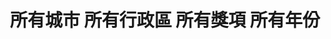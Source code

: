 ---
title: "所有城市 所有行政區 所有獎項 所有年份"
keywords:
  - 美食競賽
  - 台灣美食
  - 美食精選
datePublished: "2025-06-30"
dateModified: "2025-07-01"
city: "所有城市"
district: "所有行政區"
award: "所有獎項"
year: "所有年份"
page: 31
count: 406

restaurants:
  - name: "HUGH dessert dining"
    address: "台北市大同區重慶北路三段136巷56號"
    phone: "0225980223"
    geo: "25.06757686716401, 121.51219610221672"
    google_map: "https://maps.app.goo.gl/JpgyqtcGfw669PY4A"
    footinder: "https://footinder.com.tw/%e5%8f%b0%e5%8c%97%e5%b8%82%e5%a4%a7%e5%90%8c%e5%8d%80/130784/"
    official: "https://hughdessert.com/dining"
    award:
    - name: "500盤"
      year: "2024"
  - name: "HAWKER好客南洋餐廳"
    address: "高雄市前鎮區新光路33號2樓"
    phone: "072132037"
    geo: "22.611319256550672, 120.30348383363544"
    google_map: "https://maps.app.goo.gl/ugmBrVcTndYarTiR7"
    footinder: "https://footinder.com.tw/%e9%ab%98%e9%9b%84%e5%b8%82%e5%89%8d%e9%8e%ae%e5%8d%80/362199/"
    official: "https://ickaohsiung.com/restaurant/hawker/"
    award:
    - name: "500盤"
      year: "2024"
  - name: "INITA"
    address: "台北市松山區八德路三段12巷52弄1號1樓"
    phone: "0225770886"
    geo: "25.04611563486958, 121.55058517573683"
    google_map: "https://maps.app.goo.gl/8bz9dofa92E5vAxx6"
    footinder: "https://footinder.com.tw/%e5%8f%b0%e5%8c%97%e5%b8%82%e6%9d%be%e5%b1%b1%e5%8d%80/47659/"
    official: "https://www.inita.tw/"
    award:
    - name: "500盤"
      year: "2024"
  - name: "JUJU Spanish Gastrobar"
    address: "台北市松山區八德路三段8巷31號"
    phone: "0225792005"
    geo: "25.04624983709194, 121.54973368689903"
    google_map: "https://maps.app.goo.gl/rdcvPjKvD4dJCcScA"
    footinder: "https://footinder.com.tw/%e5%8f%b0%e5%8c%97%e5%b8%82%e6%9d%be%e5%b1%b1%e5%8d%80/33026/"
    official: "https://jujuspanishgastrobar.my.canva.site/"
    award:
    - name: "500盤"
      year: "2024"
  - name: "JOYCE EAST"
    address: "台北市信義區信義路五段128號1樓"
    phone: "0287896128"
    geo: "25.03239444153666, 121.56920737741855"
    google_map: "https://maps.app.goo.gl/wBjgUWuAzf3j2i937"
    footinder: "https://footinder.com.tw/%E5%8F%B0%E5%8C%97%E5%B8%82%E4%BF%A1%E7%BE%A9%E5%8D%80/9209/"
    official: "https://www.joycecafetw.com/JOYCEEAST/?action=index"
    award:
    - name: "500盤"
      year: "2024"
  - name: "fūjō restaurant"
    address: "花蓮縣花蓮市中正路618巷1號"
    phone: "038361628"
    geo: "23.980295657050927, 121.61340298831794"
    google_map: "https://maps.app.goo.gl/joFicN7QgNBcV7fr7"
    footinder: "https://footinder.com.tw/%e8%8a%b1%e8%93%ae%e7%b8%a3%e8%8a%b1%e8%93%ae%e5%b8%82/362201/"
    official: "https://www.facebook.com/fujo1936/"
    award:
    - name: "500盤"
      year: "2024"
  - name: "KIKI 餐廳"
    address: "分店眾多請自行搜尋"
    phone: ""
    geo: ""
    google_map: "https://www.google.com/maps/search/KIKI+%E9%A4%90%E5%BB%B3/@24.5956446,120.7778131,10z/data=!3m1!4b1?entry=ttu&g_ep=EgoyMDI1MDYyMy4yIKXMDSoASAFQAw%3D%3D"
    footinder: "https://footinder.com.tw/%e5%8f%b0%e5%8c%97%e5%b8%82%e4%bf%a1%e7%be%a9%e5%8d%80/362203/"
    official: "https://www.kiki1991.com/main/tw/"
    award:
    - name: "500盤"
      year: "2024"
  - name: "Logy"
    address: "台北市內湖區瑞光路258巷39號1F"
    phone: ""
    geo: "25.074903543245654, 121.57481528946546"
    google_map: "https://maps.app.goo.gl/beknCxr26CaGJ4sP6"
    footinder: "https://footinder.com.tw/%e5%8f%b0%e5%8c%97%e5%b8%82%e5%85%a7%e6%b9%96%e5%8d%80/13177/"
    official: "https://logy.tw/"
    award:
    - name: "500盤"
      year: "2024"
  - name: "La Piola Cucina Italiana"
    address: "台北市大安區光復南路308巷45號"
    phone: "0227406638"
    geo: "25.03885883238682, 121.55577391086238"
    google_map: "https://maps.app.goo.gl/J561qRqSFbJb5J3r9"
    footinder: "https://footinder.com.tw/%e5%8f%b0%e5%8c%97%e5%b8%82%e5%a4%a7%e5%ae%89%e5%8d%80/158063/"
    official: "https://lapiolataipei.com/"
    award:
    - name: "500盤"
      year: "2024"
---